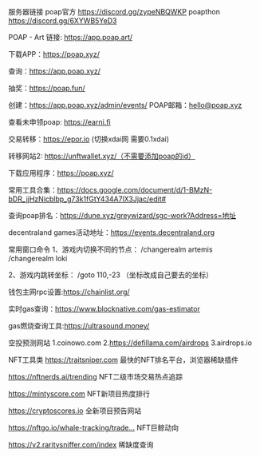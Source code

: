 服务器链接 
poap官方
https://discord.gg/zypeNBQWKP
poapthon  
https://discord.gg/6XYWB5YeD3

POAP - Art 链接: https://app.poap.art/

下载APP：https://poap.xyz/

查询：https://app.poap.xyz/

抽奖：https://poap.fun/

创建：https://app.poap.xyz/admin/events/
POAP邮箱：hello@poap.xyz

查看未申领poap: https://earni.fi

交易转移：https://epor.io  (切换xdai网 需要0.1xdai)

转移网站2: https://unftwallet.xyz/（不需要添加poap的id）

下载应用程序：https://poap.xyz/

常用工具合集：https://docs.google.com/document/d/1-BMzN-bDR_jjHzNicblbp_g73k1fGtY434A7lX3Jjac/edit#

查询poap排名：https://dune.xyz/greywizard/sgc-work?Address=地址

decentraland games活动地址：https://events.decentraland.org

常用窗口命令
1、游戏内切换不同的节点：
/changerealm artemis
/changerealm loki

2、游戏内跳转坐标：
/goto 110,-23  （坐标改成自己要去的坐标）

钱包主网rpc设置:https://chainlist.org/

实时gas查询：https://www.blocknative.com/gas-estimator

gas燃烧查询工具:https://ultrasound.money/
 
空投预测网站
1.coinowo.com
2.https://defillama.com/airdrops
3.airdrops.io


NFT工具类 
https://traitsniper.com 最快的NFT排名平台，浏览器稀缺插件 

https://nftnerds.ai/trending NFT二级市场交易热点追踪 

https://mintyscore.com NFT新项目热度排行
 
https://cryptoscores.io 全新项目预告网站 

https://nftgo.io/whale-tracking/trade… NFT巨鲸动向

 https://v2.raritysniffer.com/index 稀缺度查询
